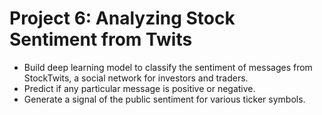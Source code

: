 # Project 6: Analyzing Stock Sentiment from Twits
* Build deep learning model to classify the sentiment of messages from StockTwits, a social network for investors and traders. 
* Predict if any particular message is positive or negative. 
* Generate a signal of the public sentiment for various ticker symbols.